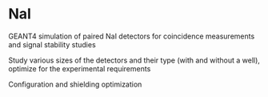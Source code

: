# NaI
GEANT4 simulation of paired NaI detectors for coincidence measurements and signal stability studies

Study various sizes of the detectors and their type (with and without a well), optimize for the experimental requirements

Configuration and shielding optimization
